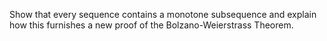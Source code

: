 Show that every sequence contains a monotone subsequence and explain how this furnishes a new proof of the Bolzano-Weierstrass Theorem.
